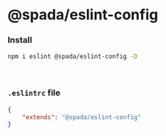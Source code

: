 # @spada/eslint-config

### Install

```bash
npm i eslint @spada/eslint-config -D
```

<br>

### `.eslintrc` file

```json
{
	"extends": "@spada/eslint-config"
}
```

